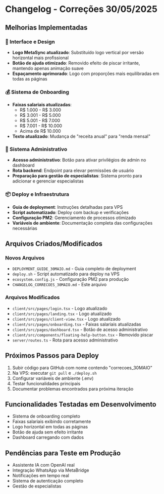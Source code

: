 # Changelog - Correções 30/05/2025

## Melhorias Implementadas

### 🎨 Interface e Design
- **Logo MetaSync atualizado**: Substituído logo vertical por versão horizontal mais profissional
- **Botão de ajuda otimizado**: Removido efeito de piscar irritante, mantendo apenas animação suave
- **Espaçamento aprimorado**: Logo com proporções mais equilibradas em todas as páginas

### 💰 Sistema de Onboarding  
- **Faixas salariais atualizadas**: 
  - R$ 1.000 - R$ 3.000
  - R$ 3.001 - R$ 5.000  
  - R$ 5.001 - R$ 7.000
  - R$ 7.001 - R$ 10.000
  - Acima de R$ 10.000
- **Texto atualizado**: Mudança de "receita anual" para "renda mensal"

### 🔧 Sistema Administrativo
- **Acesso administrativo**: Botão para ativar privilégios de admin no dashboard
- **Rota backend**: Endpoint para elevar permissões de usuário
- **Preparação para gestão de especialistas**: Sistema pronto para adicionar e gerenciar especialistas

### 📦 Deploy e Infraestrutura
- **Guia de deployment**: Instruções detalhadas para VPS
- **Script automatizado**: Deploy com backup e verificações
- **Configuração PM2**: Gerenciamento de processos otimizado
- **Variáveis de ambiente**: Documentação completa das configurações necessárias

## Arquivos Criados/Modificados

### Novos Arquivos
- `DEPLOYMENT_GUIDE_30MAIO.md` - Guia completo de deployment
- `deploy.sh` - Script automatizado para deploy na VPS
- `ecosystem.config.js` - Configuração PM2 para produção
- `CHANGELOG_CORRECOES_30MAIO.md` - Este arquivo

### Arquivos Modificados
- `client/src/pages/login.tsx` - Logo atualizado
- `client/src/pages/landing.tsx` - Logo atualizado  
- `client/src/pages/client-view.tsx` - Logo atualizado
- `client/src/pages/onboarding.tsx` - Faixas salariais atualizadas
- `client/src/pages/dashboard.tsx` - Botão de acesso administrativo
- `client/src/components/floating-help-button.tsx` - Removido piscar
- `server/routes.ts` - Rota para acesso administrativo

## Próximos Passos para Deploy

1. Subir código para GitHub com nome contendo "correcoes_30MAIO"
2. Na VPS: executar `git pull` e `./deploy.sh`
3. Configurar variáveis de ambiente (.env)
4. Testar funcionalidades principais
5. Documentar problemas encontrados para próxima iteração

## Funcionalidades Testadas em Desenvolvimento

- Sistema de onboarding completo
- Faixas salariais exibindo corretamente
- Logo horizontal em todas as páginas
- Botão de ajuda sem efeito irritante
- Dashboard carregando com dados

## Pendências para Teste em Produção

- Assistente IA com OpenAI real
- Integração WhatsApp via MetaBridge  
- Notificações em tempo real
- Sistema de autenticação completo
- Gestão de especialistas